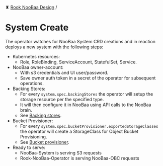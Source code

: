 ♜ [Rook NooBaa Design](README.md) /
# System Create

The operator watches for NooBaa System CRD creations and in reaction deploys a new system with the following steps:

- Kubernetes resources:
    - Role, RoleBinding, ServiceAccount, StatefulSet, Service.
- NooBaa owner-account:
    - With s3 credentials and UI user/password.
    - Save owner auth token in a secret of the operator for subsequent operations.
- Backing Stores:
    - For every `system.spec.backingStores` the operator will setup the storage resource per the specified type.
    - It will then configure it in NooBaa using API calls to the NooBaa brain.
    - See [Backing stores](backing-stores.md).
- Bucket Provisioner:
    - For every `system.spec.bucketProvisioner.exportedStorageClasses` the operator will create a StorageClass for Object Bucket Provisioning.
    - See [Bucket provisioner](bucket-provisioner.md).
- Ready to serve:
    - NooBaa-System is serving S3 requests
    - Rook-NooBaa-Operator is serving NooBaa-OBC requests
